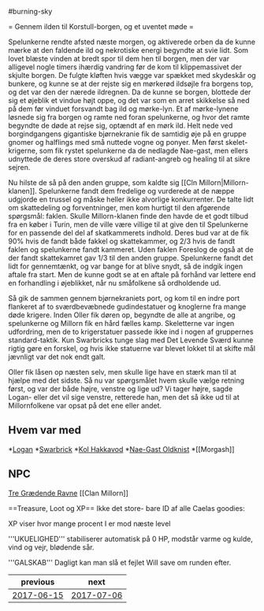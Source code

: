 #burning-sky

= Gennem ilden til Korstull-borgen, og et uventet møde =

Spelunkerne rendte afsted næste morgen, og aktiverede orben da de kunne mærke at den faldende ild og nekrotiske energi begyndte at svie lidt. Som lovet blæste vinden at bredt spor til dem hen til borgen, men der var alligevel nogle timers ihærdig vandring før de kom til klippemassivet der skjulte borgen. De fulgte kløften hvis vægge var spækket med skydeskår og bunkere, og kunne se at der rejste sig en mørkerød ildsøjle fra borgens top, og det var den der nærede ildregnen. Da de kunne se borgen, blottede der sig et øjeblik et vindue højt oppe, og det var som en arret skikkelse så ned på dem før vinduet forsvandt bag ild og mørke-lyn. Et af mørke-lynene løsnede sig fra borgen og ramte ned foran spelunkerne, og hvor det ramte begyndte de døde at rejse sig, optændt af en mørk ild. Helt nede ved borgindgangens gigantiske bjørnekranie fik de samtidig øje på en gruppe gnomer og halflings med små nuttede vogne og ponyer. Men først skelet-krigerne, som fik rystet spelunkerne da de nedlagde Nae-gast, men ellers udnyttede de deres store overskud af radiant-angreb og healing til at sikre sejren.

Nu hilste de så på den anden gruppe, som kaldte sig [[Cln Millorn|Millorn-klanen]]. Spelunkerne fandt dem fredelige og vurderede at de næppe udgjorde en trussel og måske heller ikke alvorlige konkurrenter. De talte lidt om skattedeling og forventninger, men kom hurtigt til den afgørende spørgsmål: faklen. Skulle Millorn-klanen finde den havde de et godt tilbud fra en køber i Turin, men de ville være villige til at give den til Spelunkerne for en passende del del af skatkammerets indhold. Deres bud var at de fik 90% hvis de fandt både fakkel og skattekammer, og 2/3 hvis de fandt faklen og spelunkerne fandt kammeret. Uden faklen Foreslog de også at de der fandt skattekamret gav 1/3 til den anden gruppe. Spelunkerne fandt det lidt for gennemtænkt, og var bange for at blive snydt, så de indgik ingen aftale fra start. Men de kunne godt se at en aftale på forhånd var lettere end en forhandling i øjeblikket, når nu småfolkene så ordholdende ud.

Så gik de sammen gennem bjørnekraniets port, og kom til en indre port flankeret af to sværdbevæbnede gudindestatuer og knoglerne fra mange døde krigere. Inden Oller fik døren op, begyndte de alle at angribe, og spelunkerne og Millorn fik en hård fælles kamp. Skeletterne var ingen udfordring, men de to krigerstatuer passede ikke ind i nogen af gruppernes standard-taktik. Kun Swarbricks tunge slag med Det Levende Sværd kunne rigtig gøre en forskel, og hvis ikke statuerne var blevet lokket til at skifte mål jævnligt var det nok endt galt.

Oller fik låsen op næsten selv, men skulle lige have en stærk man til at hjælpe med det sidste. Så nu var spørgsmålet hvem skulle vælge retning først, og var der både højre, venstre og lige ud? Vi tager højre, sagde Logan- eller det vil sige venstre, retterede han, men det så ikke ud til at Millornfolkene var opsat på det ene eller andet.



## Hvem var med

*[Logan](./Logan.md)
*[Swarbrick](./Swarbrick%20Everwood.md)
*[Kol Hakkavod](./Kol%20Hakkavod.md)
*[Nae-Gast Oldknist](./Nae-Gast%20Oldknist.md) 
*[[Morgash]]


## NPC
[Tre Grædende Ravne](./Tre%20Grædende%20Ravne.md)
[[Clan Millorn]]

==Treasure, Loot og XP==
Ikke det store- bare ID af alle Caelas goodies:





XP viser hvor mange procent I er mod næste level

'''UKUELIGHED''' stabiliserer automatisk på 0 HP, modstår varme og kulde, vind og vejr, blødende sår.

'''GALSKAB''' Dagligt kan man slå et fejlet Will save om runden efter.

| previous | next |
| --- | --- |
| [2017-06-15](./2017-06-15.md) | [2017-07-06](./2017-07-06.md) |
